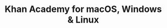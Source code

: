 ---
name: Khan Academy
url: 'https://www.khanacademy.org'
category: Education
title: 'Khan Academy for macOS, Windows & Linux'
key: khan-academy

---